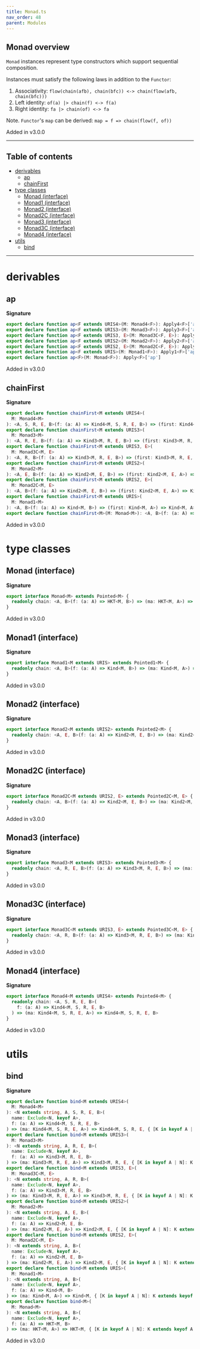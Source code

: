 ```yaml
---
title: Monad.ts
nav_order: 48
parent: Modules
---
```


## Monad overview

`Monad` instances represent type constructors which support sequential composition.

Instances must satisfy the following laws in addition to the `Functor`:

1. Associativity: `flow(chain(afb), chain(bfc)) <-> chain(flow(afb, chain(bfc)))`
2. Left identity: `of(a) |> chain(f) <-> f(a)`
3. Right identity: `fa |> chain(of) <-> fa`

Note. `Functor`'s `map` can be derived: `map = f => chain(flow(f, of))`

Added in v3.0.0

---

<h2 class="text-delta">Table of contents</h2>

- [derivables](#derivables)
  - [ap](#ap)
  - [chainFirst](#chainfirst)
- [type classes](#type-classes)
  - [Monad (interface)](#monad-interface)
  - [Monad1 (interface)](#monad1-interface)
  - [Monad2 (interface)](#monad2-interface)
  - [Monad2C (interface)](#monad2c-interface)
  - [Monad3 (interface)](#monad3-interface)
  - [Monad3C (interface)](#monad3c-interface)
  - [Monad4 (interface)](#monad4-interface)
- [utils](#utils)
  - [bind](#bind)

---

# derivables

## ap

**Signature**

```ts
export declare function ap<F extends URIS4>(M: Monad4<F>): Apply4<F>['ap']
export declare function ap<F extends URIS3>(M: Monad3<F>): Apply3<F>['ap']
export declare function ap<F extends URIS3, E>(M: Monad3C<F, E>): Apply3C<F, E>['ap']
export declare function ap<F extends URIS2>(M: Monad2<F>): Apply2<F>['ap']
export declare function ap<F extends URIS2, E>(M: Monad2C<F, E>): Apply2C<F, E>['ap']
export declare function ap<F extends URIS>(M: Monad1<F>): Apply1<F>['ap']
export declare function ap<F>(M: Monad<F>): Apply<F>['ap']
```

Added in v3.0.0

## chainFirst

**Signature**

```ts
export declare function chainFirst<M extends URIS4>(
  M: Monad4<M>
): <A, S, R, E, B>(f: (a: A) => Kind4<M, S, R, E, B>) => (first: Kind4<M, S, R, E, A>) => Kind4<M, S, R, E, A>
export declare function chainFirst<M extends URIS3>(
  M: Monad3<M>
): <A, R, E, B>(f: (a: A) => Kind3<M, R, E, B>) => (first: Kind3<M, R, E, A>) => Kind3<M, R, E, A>
export declare function chainFirst<M extends URIS3, E>(
  M: Monad3C<M, E>
): <A, R, B>(f: (a: A) => Kind3<M, R, E, B>) => (first: Kind3<M, R, E, A>) => Kind3<M, R, E, A>
export declare function chainFirst<M extends URIS2>(
  M: Monad2<M>
): <A, E, B>(f: (a: A) => Kind2<M, E, B>) => (first: Kind2<M, E, A>) => Kind2<M, E, A>
export declare function chainFirst<M extends URIS2, E>(
  M: Monad2C<M, E>
): <A, B>(f: (a: A) => Kind2<M, E, B>) => (first: Kind2<M, E, A>) => Kind2<M, E, A>
export declare function chainFirst<M extends URIS>(
  M: Monad1<M>
): <A, B>(f: (a: A) => Kind<M, B>) => (first: Kind<M, A>) => Kind<M, A>
export declare function chainFirst<M>(M: Monad<M>): <A, B>(f: (a: A) => HKT<M, B>) => (first: HKT<M, A>) => HKT<M, A>
```

Added in v3.0.0

# type classes

## Monad (interface)

**Signature**

```ts
export interface Monad<M> extends Pointed<M> {
  readonly chain: <A, B>(f: (a: A) => HKT<M, B>) => (ma: HKT<M, A>) => HKT<M, B>
}
```

Added in v3.0.0

## Monad1 (interface)

**Signature**

```ts
export interface Monad1<M extends URIS> extends Pointed1<M> {
  readonly chain: <A, B>(f: (a: A) => Kind<M, B>) => (ma: Kind<M, A>) => Kind<M, B>
}
```

Added in v3.0.0

## Monad2 (interface)

**Signature**

```ts
export interface Monad2<M extends URIS2> extends Pointed2<M> {
  readonly chain: <A, E, B>(f: (a: A) => Kind2<M, E, B>) => (ma: Kind2<M, E, A>) => Kind2<M, E, B>
}
```

Added in v3.0.0

## Monad2C (interface)

**Signature**

```ts
export interface Monad2C<M extends URIS2, E> extends Pointed2C<M, E> {
  readonly chain: <A, B>(f: (a: A) => Kind2<M, E, B>) => (ma: Kind2<M, E, A>) => Kind2<M, E, B>
}
```

Added in v3.0.0

## Monad3 (interface)

**Signature**

```ts
export interface Monad3<M extends URIS3> extends Pointed3<M> {
  readonly chain: <A, R, E, B>(f: (a: A) => Kind3<M, R, E, B>) => (ma: Kind3<M, R, E, A>) => Kind3<M, R, E, B>
}
```

Added in v3.0.0

## Monad3C (interface)

**Signature**

```ts
export interface Monad3C<M extends URIS3, E> extends Pointed3C<M, E> {
  readonly chain: <A, R, B>(f: (a: A) => Kind3<M, R, E, B>) => (ma: Kind3<M, R, E, A>) => Kind3<M, R, E, B>
}
```

Added in v3.0.0

## Monad4 (interface)

**Signature**

```ts
export interface Monad4<M extends URIS4> extends Pointed4<M> {
  readonly chain: <A, S, R, E, B>(
    f: (a: A) => Kind4<M, S, R, E, B>
  ) => (ma: Kind4<M, S, R, E, A>) => Kind4<M, S, R, E, B>
}
```

Added in v3.0.0

# utils

## bind

**Signature**

```ts
export declare function bind<M extends URIS4>(
  M: Monad4<M>
): <N extends string, A, S, R, E, B>(
  name: Exclude<N, keyof A>,
  f: (a: A) => Kind4<M, S, R, E, B>
) => (ma: Kind4<M, S, R, E, A>) => Kind4<M, S, R, E, { [K in keyof A | N]: K extends keyof A ? A[K] : B }>
export declare function bind<M extends URIS3>(
  M: Monad3<M>
): <N extends string, A, R, E, B>(
  name: Exclude<N, keyof A>,
  f: (a: A) => Kind3<M, R, E, B>
) => (ma: Kind3<M, R, E, A>) => Kind3<M, R, E, { [K in keyof A | N]: K extends keyof A ? A[K] : B }>
export declare function bind<M extends URIS3, E>(
  M: Monad3C<M, E>
): <N extends string, A, R, B>(
  name: Exclude<N, keyof A>,
  f: (a: A) => Kind3<M, R, E, B>
) => (ma: Kind3<M, R, E, A>) => Kind3<M, R, E, { [K in keyof A | N]: K extends keyof A ? A[K] : B }>
export declare function bind<M extends URIS2>(
  M: Monad2<M>
): <N extends string, A, E, B>(
  name: Exclude<N, keyof A>,
  f: (a: A) => Kind2<M, E, B>
) => (ma: Kind2<M, E, A>) => Kind2<M, E, { [K in keyof A | N]: K extends keyof A ? A[K] : B }>
export declare function bind<M extends URIS2, E>(
  M: Monad2C<M, E>
): <N extends string, A, B>(
  name: Exclude<N, keyof A>,
  f: (a: A) => Kind2<M, E, B>
) => (ma: Kind2<M, E, A>) => Kind2<M, E, { [K in keyof A | N]: K extends keyof A ? A[K] : B }>
export declare function bind<M extends URIS>(
  M: Monad1<M>
): <N extends string, A, B>(
  name: Exclude<N, keyof A>,
  f: (a: A) => Kind<M, B>
) => (ma: Kind<M, A>) => Kind<M, { [K in keyof A | N]: K extends keyof A ? A[K] : B }>
export declare function bind<M>(
  M: Monad<M>
): <N extends string, A, B>(
  name: Exclude<N, keyof A>,
  f: (a: A) => HKT<M, B>
) => (ma: HKT<M, A>) => HKT<M, { [K in keyof A | N]: K extends keyof A ? A[K] : B }>
```

Added in v3.0.0
